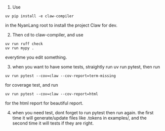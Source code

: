 1. Use 
```
uv pip install -e claw-compiler
```
in the NyanLang root to install the project Claw for dev.

2. Then cd to claw-compiler, and use 
```
uv run ruff check
uv run mypy .
```
everytime you edit something.

3. when you want to have some tests, straightly run uv run pytest,
then run
```
uv run pytest --cov=claw --cov-report=term-missing
```
for coverage test, and run
```
uv run pytest --cov=claw --cov-report=html
```
for the html report for beautiful report.

4. when you need test, dont forget to run pytest then run again. 
the first time it will generate/update files like .tokens in examples/, and the second time it will tests if they are right.